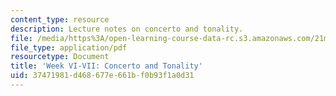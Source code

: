 ```yaml
---
content_type: resource
description: Lecture notes on concerto and tonality.
file: /media/https%3A/open-learning-course-data-rc.s3.amazonaws.com/21m-235-monteverdi-to-mozart-1600-1800-fall-2013/37471981d468677e661bf0b93f1a0d31_MIT21M_235_F13_week_VII_Con.pdf
file_type: application/pdf
resourcetype: Document
title: 'Week VI-VII: Concerto and Tonality'
uid: 37471981-d468-677e-661b-f0b93f1a0d31
---
```


